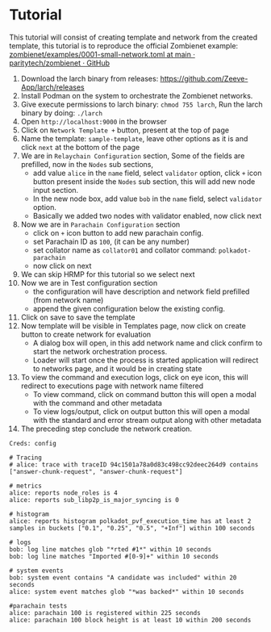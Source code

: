 # Tutorial

This tutorial will consist of creating template and network from the created template, this tutorial is to reproduce the official Zombienet example: [zombienet/examples/0001-small-network.toml at main · paritytech/zombienet · GitHub](https://github.com/paritytech/zombienet/blob/main/examples/0001-small-network.toml)

1. Download the larch binary from releases: https://github.com/Zeeve-App/larch/releases
2. Install Podman on the system to orchestrate the Zombienet networks.
3. Give execute permissions to larch binary: `chmod 755 larch`, Run the larch binary by doing: `./larch`
4. Open `http://localhost:9000` in the browser
5. Click on `Network Template +` button, present at the top of page
6. Name the template: `sample-template`, leave other options as it is and click `next` at the bottom of the page
7. We are in `Relaychain Configuration` section, Some of the fields are prefilled, now in the `Nodes` sub sections, 
    - add value `alice` in the `name` field, select `validator` option, click `+` icon button present inside the `Nodes` sub section, this will add new node input section.
    - In the new node box, add value `bob` in the `name` field, select `validator` option.
    - Basically we added two nodes with validator enabled, now click next
8. Now we are in `Parachain Configuration` section
    - click on `+` icon button to add new parachain config.
    - set Parachain ID as `100`, (it can be any number)
    - set collator name as `collator01` and collator command: `polkadot-parachain`
    - now click on next
9. We can skip HRMP for this tutorial so we select next
10. Now we are in Test configuration section
    - the configuration will have description and network field prefilled (from network name)
    - append the given configuration below the existing config.
11. Click on save to save the template
12. Now template will be visible in Templates page, now click on create button to create network for evaluation
    - A dialog box will open, in this add network name and click confirm to start the network orchestration process.
    - Loader will start once the process is started application will redirect to networks page, and it would be in creating state
13. To view the command and execution logs, click on eye icon, this will redirect to executions page with network name filtered
    - To view command, click on command button this will open a modal with the command and other metadata
    - To view logs/output, click on output button this will open a modal with the standard and error stream output along with other metadata
14. The preceding step conclude the network creation.


```
Creds: config

# Tracing
# alice: trace with traceID 94c1501a78a0d83c498cc92deec264d9 contains ["answer-chunk-request", "answer-chunk-request"]

# metrics
alice: reports node_roles is 4
alice: reports sub_libp2p_is_major_syncing is 0

# histogram
alice: reports histogram polkadot_pvf_execution_time has at least 2 samples in buckets ["0.1", "0.25", "0.5", "+Inf"] within 100 seconds

# logs
bob: log line matches glob "*rted #1*" within 10 seconds
bob: log line matches "Imported #[0-9]+" within 10 seconds

# system events
bob: system event contains "A candidate was included" within 20 seconds
alice: system event matches glob "*was backed*" within 10 seconds

#parachain tests
alice: parachain 100 is registered within 225 seconds
alice: parachain 100 block height is at least 10 within 200 seconds
```